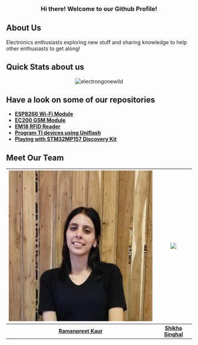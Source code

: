 
<h3 align="center">Hi there! Welcome to our Github Profile!</h3>

 

## About Us
Electronics enthusiasts exploring new stuff and sharing knowledge to help other enthusiasts to get along!


  
## Quick Stats about us

<p align="center"><img src="https://github-readme-stats.vercel.app/api?username=electrongonewild&show_icons=true&theme=dracula" alt="electrongonewild" /></p>

## Have a look on some of our repositories

- [**ESP8266 Wi-Fi Module**](https://github.com/electrongonewild/ESP8266_WiFi_Module)
- [**EC200 GSM Module**](https://github.com/electrongonewild/EC200_GSM_Module)
- [**EM18 RFID Reader**](https://github.com/electrongonewild/EM18_RFID_Reader)
- [**Program TI devices using Uniflash**](https://github.com/electrongonewild/Program-TI-devices-using-UniFlash)
- [**Playing with STM32MP157 Discovery Kit**](https://github.com/electrongonewild/Playing-with-STM32MP157-Discovery-Kit)

## Meet Our Team

| <img src = "https://github.com/1998ramanpreet/1998ramanpreet.github.io/blob/master/assets/images/pic.jpeg?raw=true"> | <img src = "https://avatars.githubusercontent.com/u/60216456?v=4"> | 
| :----------------------------------------------------------: | :----------------------------------------------------------: | 
|     [**Ramanpreet Kaur**](https://github.com/1998ramanpreet) |    [**Shikha Singhal**](https://github.com/shikhasinghal2075)      





  

